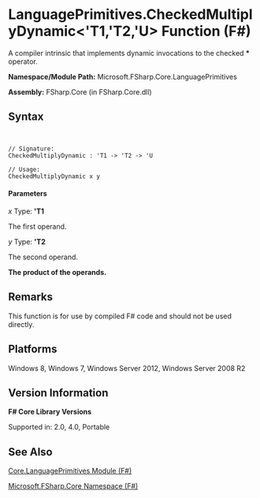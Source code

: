 # LanguagePrimitives.CheckedMultiplyDynamic<'T1,'T2,'U> Function (F#)

A compiler intrinsic that implements dynamic invocations to the checked **&#42;** operator.

**Namespace/Module Path:** Microsoft.FSharp.Core.LanguagePrimitives

**Assembly:** FSharp.Core (in FSharp.Core.dll)


## Syntax


```


// Signature:
CheckedMultiplyDynamic : 'T1 -> 'T2 -> 'U

// Usage:
CheckedMultiplyDynamic x y

```



#### Parameters
*x*
Type: **'T1**


The first operand.


*y*
Type: **'T2**


The second operand.



**The product of the operands.**
## Remarks
This function is for use by compiled F# code and should not be used directly.


## Platforms
Windows 8, Windows 7, Windows Server 2012, Windows Server 2008 R2


## Version Information
**F# Core Library Versions**

Supported in: 2.0, 4.0, Portable




## See Also
[Core.LanguagePrimitives Module &#40;F&#35;&#41;](Core.LanguagePrimitives-Module-%28FSharp%29.md)

[Microsoft.FSharp.Core Namespace &#40;F&#35;&#41;](Microsoft.FSharp.Core-Namespace-%28FSharp%29.md)

